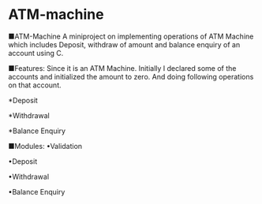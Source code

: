 # ATM-machine
■ATM-Machine
A miniproject on implementing operations of ATM Machine which includes Deposit, withdraw of amount and balance enquiry of an account using C.

■Features:
Since it is an ATM Machine. Initially I declared some of the accounts and initialized the amount to zero. And doing following operations on that account.

*Deposit

*Withdrawal

*Balance Enquiry

■Modules:
•Validation

•Deposit

•Withdrawal

•Balance Enquiry
